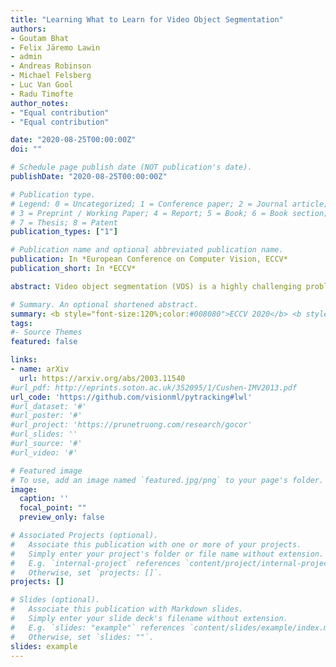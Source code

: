 ```yaml
---
title: "Learning What to Learn for Video Object Segmentation"
authors:
- Goutam Bhat
- Felix Järemo Lawin
- admin
- Andreas Robinson
- Michael Felsberg
- Luc Van Gool
- Radu Timofte
author_notes:
- "Equal contribution"
- "Equal contribution"

date: "2020-08-25T00:00:00Z"
doi: ""

# Schedule page publish date (NOT publication's date).
publishDate: "2020-08-25T00:00:00Z"

# Publication type.
# Legend: 0 = Uncategorized; 1 = Conference paper; 2 = Journal article;
# 3 = Preprint / Working Paper; 4 = Report; 5 = Book; 6 = Book section;
# 7 = Thesis; 8 = Patent
publication_types: ["1"]

# Publication name and optional abbreviated publication name.
publication: In *European Conference on Computer Vision, ECCV*
publication_short: In *ECCV*

abstract: Video object segmentation (VOS) is a highly challenging problem, since the target object is only defined during inference with a given first-frame reference mask. The problem of how to capture and utilize this limited target information remains a fundamental research question. We address this by introducing an end-to-end trainable VOS architecture that integrates a differentiable few-shot learning module. This internal learner is designed to predict a powerful parametric model of the target by minimizing a segmentation error in the first frame. We further go beyond standard few-shot learning techniques by learning what the few-shot learner should learn. This allows us to achieve a rich internal representation of the target in the current frame, significantly increasing the segmentation accuracy of our approach. We perform extensive experiments on multiple benchmarks. Our approach sets a new state-of-the-art on the large-scale YouTube-VOS 2018 dataset by achieving an overall score of 81.5, corresponding to a 2.6% relative improvement over the previous best result.

# Summary. An optional shortened abstract.
summary: <b style="font-size:120%;color:#008080">ECCV 2020</b> <b style="font-size:120%;color:#E08040">Oral</b><br> An optimization-based few-shot learner for VOS. 
tags:
#- Source Themes
featured: false

links:
- name: arXiv
  url: https://arxiv.org/abs/2003.11540
#url_pdf: http://eprints.soton.ac.uk/352095/1/Cushen-IMV2013.pdf
url_code: 'https://github.com/visionml/pytracking#lwl'
#url_dataset: '#'
#url_poster: '#'
#url_project: 'https://prunetruong.com/research/gocor'
#url_slides: ''
#url_source: '#'
#url_video: '#'

# Featured image
# To use, add an image named `featured.jpg/png` to your page's folder. 
image:
  caption: ''
  focal_point: ""
  preview_only: false

# Associated Projects (optional).
#   Associate this publication with one or more of your projects.
#   Simply enter your project's folder or file name without extension.
#   E.g. `internal-project` references `content/project/internal-project/index.md`.
#   Otherwise, set `projects: []`.
projects: []

# Slides (optional).
#   Associate this publication with Markdown slides.
#   Simply enter your slide deck's filename without extension.
#   E.g. `slides: "example"` references `content/slides/example/index.md`.
#   Otherwise, set `slides: ""`.
slides: example
---
```



